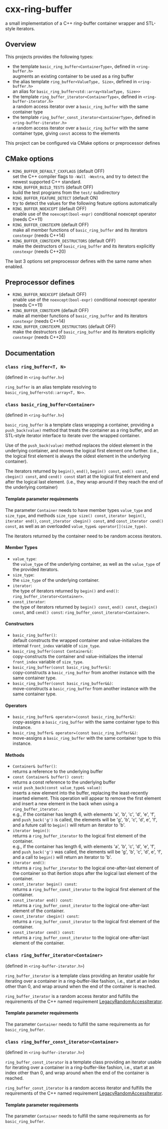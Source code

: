 # cxx-ring-buffer

a small implementation of a C++ ring-buffer container wrapper and STL-style
iterators.

## Overview

This projects provides the following types:

- the template `basic_ring_buffer<ContainerType>`, defined in `<ring-buffer.h>`  
  augments an existing container to be used as a ring buffer
- the alias template `ring_buffer<ValueType, Size>`, defined in `<ring-buffer.h>`  
  an alias for `basic_ring_buffer<std::array<ValueType, Size>>`
- the template `ring_buffer_iterator<ContainerType>`, defined in `<ring-buffer-iterator.h>`  
  a random access iterator over a `basic_ring_buffer` with the same container type
- the template `ring_buffer_const_iterator<ContainerType>`, defined in `<ring-buffer-iterator.h>`  
  a random access iterator over a `basic_ring_buffer` with the same container type,
  giving `const` access to the elements

This project can be configured via CMake options or preprocessor defines

## CMake options

- `RING_BUFFER_DEFAULT_CXXFLAGS` (default OFF)  
  set the C++ compiler flags to `-Wall -Wextra`, and try to detect the newest supported C++ standard.
- `RING_BUFFER_BUILD_TESTS` (default OFF)  
  build the test programs from the `test/` subdirectory
- `RING_BUFFER_FEATURE_DETECT` (default ON)  
  try to detect the values for the following feature options automatically
- `RING_BUFFER_NOEXCEPT` (default OFF)  
  enable use of the `noexcept(bool-expr)` conditional noexcept operator (needs C++11)
- `RING_BUFFER_CONSTEXPR` (default OFF)  
  make all member functions of `basic_ring_buffer` and its iterators `constexpr` (needs C++14)
- `RING_BUFFER_CONSTEXPR_DESTRUCTORS` (default OFF)  
  make the destructors of `basic_ring_buffer` and its iterators explicitly `constexpr` (needs C++20)

The last 3 options set preprocessor defines with the same name when enabled.

## Preprocessor defines

- `RING_BUFFER_NOEXCEPT` (default OFF)  
  enable use of the `noexcept(bool-expr)` conditional noexcept operator (needs C++11)
- `RING_BUFFER_CONSTEXPR` (default OFF)  
  make all member functions of `basic_ring_buffer` and its iterators `constexpr` (needs C++14)
- `RING_BUFFER_CONSTEXPR_DESTRUCTORS` (default OFF)  
  make the destructors of `basic_ring_buffer` and its iterators explicitly `constexpr` (needs C++20)

## Documentation

### `class ring_buffer<T, N>`
(defined in `<ring-buffer.h>`)

`ring_buffer` is an alias template resolving to
`basic_ring_buffer<std::array<T, N>>`.

### `class basic_ring_buffer<Container>`
(defined in `<ring-buffer.h>`)

`basic_ring_buffer` is a template class wrapping a container, providing a
`push_back(value)` method that treats the container as a ring buffer, and an
STL-style iterator interface to iterate over the wrapped container.

Use of the `push_back(value)` method replaces the oldest element in the
underlying container, and moves the logical first element one further. (i.e.,
the logical first element is always the oldest element in the underlying
container).

The iterators returned by `begin()`, `end()`, `begin() const`, `end() const`,
`cbegin() const`, and `cend() const` start at the logical first element and end
after the logical last element. (i.e., they wrap around if they reach the end of
the underlying container)

#### Template parameter requirements

The parameter `Container` needs to have member types `value_type` and
`size_type`, and methods `size_type size() const`, `iterator begin()`,
`iterator end()`, `const_iterator cbegin() const`, and `const_iterator cend()
const`, as well as an overloaded `value_type& operator[](size_type)`.

The iterators returned by the container need to be random access iterators.

#### Member Types

- `value_type`:  
    the `value_type` of the underlying container, as well as the `value_type` of
    the provided iterators.
- `size_type`:  
    the `size_type` of the underlying container.
- `iterator`:  
    the type of iterators returned by `begin()` and `end()`:
    `ring_buffer_iterator<Container>`.
- `const_iterator`:  
    the type of iterators returned by `begin() const`, `end() const`, `cbegin()
    const`, and `cend() const`: `ring_buffer_const_iterator<Container>`.

#### Constructors

- `basic_ring_buffer()`:  
    default constructs the wrapped container and value-initializes the internal
    `front_index` variable of `size_type`.
- `basic_ring_buffer(const Container&)`:  
    copy-constructs the container and value-initializes the internal
    `front_index` variable of `size_type`.
- `basic_ring_buffer(const basic_ring_buffer&)`:  
    copy-constructs a `basic_ring_buffer` from another instance with the same
    container type.
- `basic_ring_buffer(const basic_ring_buffer&&)`:  
    move-constructs a `basic_ring_buffer` from another instance with the same
    container type.

#### Operators

- `basic_ring_buffer& operator=(const basic_ring_buffer&)`:  
    copy-assigns a `basic_ring_buffer` with the same container type to this
    instance.
- `basic_ring_buffer& operator=(const basic_ring_buffer&&)`:  
    move-assigns a `basic_ring_buffer` with the same container type to this
    instance.

#### Methods

- `Container& buffer()`:  
    returns a reference to the underlying buffer
- `const Container& buffer() const`:  
    returns a const reference to the underlying buffer
- `void push_back(const value_type& value)`:  
    inserts a new element into the buffer, replacing the least-recently inserted
    element. This operation will appear to remove the first element and insert
    a new element in the back when using a `ring_buffer_iterator`.  
    e.g., if the container has length 6, with elements 'a', 'b', 'c', 'd', 'e',
    'f', and `push_back('g')` is called, the elements will be 'g', 'b', 'c',
    'd', e', 'f', and a future call to `begin()` will return an iterator to 'b'.
- `iterator begin()`:  
    returns a `ring_buffer_iterator` to the logical first element of the
    container.  
    e.g., if the container has length 6, with elements 'a', 'b', 'c', 'd', 'e',
    'f', and `push_back('g')` was called, the elements will be 'g', 'b', 'c',
    'd', e', 'f', and a call to `begin()` will return an iterator to 'b'.
- `iterator end()`:  
    returns a `ring_buffer_iterator` to the logical one-after-last element of
    the container so that itertion stops after the logical last element of the
    container.
- `const_iterator begin() const`:  
    returns a `ring_buffer_const_iterator` to the logical first element of the
    container.
- `const_iterator end() const`:  
    returns a `ring_buffer_const_iterator` to the logical one-after-last element
    of the container.
- `const_iterator cbegin() const`:  
    returns a `ring_buffer_const_iterator` to the logical first element of the
    container.
- `const_iterator cend() const`:  
    returns a `ring_buffer_const_iterator` to the logical one-after-last element
    of the container.

### `class ring_buffer_iterator<Container>`
(defined in `<ring-buffer-iterator.h>`)

`ring_buffer_iterator` is a template class providing an iterator usable for
iterating over a container in a ring-buffer-like fashion, i.e., start at an
index other than 0, and wrap around when the end of the container is reached.

`ring_buffer_iterator` is a random access iterator and fulfills the
requirements of the C++ named requirement
[LegacyRandomAccessIterator][lra-iter].

#### Template parameter requirements

The parameter `Container` needs to fulfill the same requirements as for
`basic_ring_buffer`.

### `class ring_buffer_const_iterator<Container>`
(defined in `<ring-buffer-iterator.h>`)

`ring_buffer_const_iterator` is a template class providing an iterator usable
for iterating over a container in a ring-buffer-like fashion, i.e., start at an
index other than 0, and wrap around when the end of the container is reached.

`ring_buffer_const_iterator` is a random access iterator and fulfills the
requirements of the C++ named requirement
[LegacyRandomAccessIterator][lra-iter].

#### Template parameter requirements

The parameter `Container` needs to fulfill the same requirements as for
`basic_ring_buffer`.

[lra-iter]: https://en.cppreference.com/w/cpp/named_req/RandomAccessIterator
